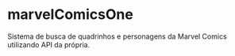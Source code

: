 # marvelComicsOne
Sistema de busca de quadrinhos e personagens da Marvel Comics utilizando API da própria.

